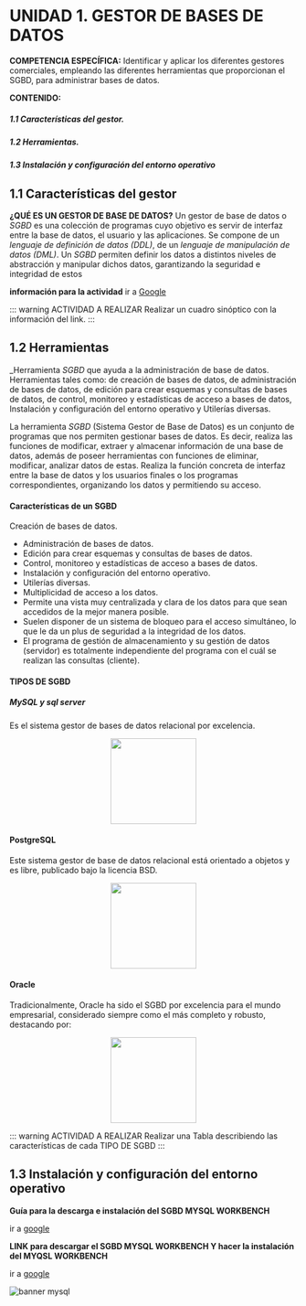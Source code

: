 #  UNIDAD 1. GESTOR DE BASES DE DATOS

  **COMPETENCIA ESPECÍFICA:** 
  Identificar y aplicar los diferentes gestores comerciales, empleando las diferentes herramientas que proporcionan el SGBD, para administrar bases de datos.

  **CONTENIDO:**
 ##### 1.1 Características del gestor.
 ##### 1.2 Herramientas.
 ##### 1.3 Instalación y configuración del entorno operativo

##  1.1 Características del  gestor

**¿QUÉ ES UN GESTOR DE BASE DE DATOS?**
Un <span class='text-red'>gestor</span> de base de datos o _SGBD_ es una colección de programas cuyo objetivo es servir de interfaz entre la base de datos, el usuario y las aplicaciones. Se compone de un  _lenguaje de definición de datos (DDL)_, de un _lenguaje de manipulación de datos (DML)_.
Un _SGBD_ permiten definir los datos a distintos niveles de abstracción y manipular dichos datos, garantizando la seguridad e integridad de estos
 
 **información para la actividad**
 ir a [Google](https://intelequia.com/blog/post/gestor-de-base-de-datos-qu%C3%A9-es-funcionalidades-y-ejemplos)

 ::: warning  ACTIVIDAD A REALIZAR 
 Realizar un cuadro sinóptico con la información del link. 
 :::
  
## 1.2 Herramientas 

_Herramienta _SGBD_ que ayuda a la administración de base de datos. Herramientas tales como: de creación de bases de datos, de administración de bases de datos, de edición para crear esquemas y consultas de bases de datos, de control, monitoreo y estadísticas de acceso a bases de datos, Instalación y configuración del entorno operativo y Utilerías diversas.

<span class='text-strong'>La herramienta _SGBD_</span> (Sistema Gestor de Base de Datos) es un conjunto de programas que nos permiten gestionar bases de datos. Es decir, realiza las funciones de modificar, extraer y almacenar información de una base de datos, además de poseer herramientas con funciones de eliminar, modificar, analizar datos de estas. Realiza la función concreta de interfaz entre la base de datos y los usuarios finales o los programas correspondientes, organizando los datos y permitiendo su acceso.

#### Características de un SGBD ####

Creación de bases de datos.
- Administración de bases de datos.
- Edición para crear esquemas y consultas de bases de datos.
- Control, monitoreo y estadísticas de acceso a bases de datos.
- Instalación y configuración del entorno operativo.
- Utilerías diversas.
- Multiplicidad de acceso a los datos.
- Permite una vista muy centralizada y clara de los datos para que sean accedidos de la mejor manera posible.
- Suelen disponer de un sistema de bloqueo para el acceso simultáneo, lo que le da un plus de seguridad a la integridad de los datos.
- El programa de gestión de almacenamiento y su gestión de datos (servidor) es totalmente independiente del programa con el cuál se realizan las consultas (cliente).

#### TIPOS DE SGBD ####

##### MySQL  y  sql server #####
Es el sistema gestor de bases de datos relacional por excelencia.

<center>
<img  src='https://www.simplilearn.com/ice9/free_resources_article_thumb/difference_between_sql_and_mysql.jpg' width='150px'/>
</center>

#### PostgreSQL ####
Este sistema gestor de base de datos relacional está orientado a objetos y es libre, publicado bajo la licencia BSD.

<center>
<img  src='https://w7.pngwing.com/pngs/173/36/png-transparent-postgresql-logo-computer-software-database-open-source-s-text-head-snout.png' width='150px'/>
</center>

#### Oracle ####
Tradicionalmente, Oracle ha sido el SGBD por excelencia para el mundo empresarial, considerado siempre como el más completo y robusto, destacando por:

<center>
<img  src='https://e7.pngegg.com/pngimages/212/1006/png-clipart-logo-brand-product-design-trademark-oracle-database-powerpoint-text-trademark.png' width='150px'/>
</center>

::: warning  ACTIVIDAD A REALIZAR 
 Realizar una  Tabla  describiendo  las características de cada  TIPO DE SGBD 
 :::

 ## 1.3 Instalación y configuración del entorno operativo




  
**Guía para  la descarga e instalación del SGBD MYSQL WORKBENCH** 

 ir a [google](https://codigosql.top/mysql/instalar-mysql-server-y-mysql-workbench-en-windows-10/)

**LINK  para descargar  el  SGBD MYSQL WORKBENCH Y hacer la instalación del MYQSL WORKBENCH**

 ir a [google](https://dev.mysql.com/downloads/workbench/)

![banner mysql](/images/MySQLInstallerBannerV5.png)
